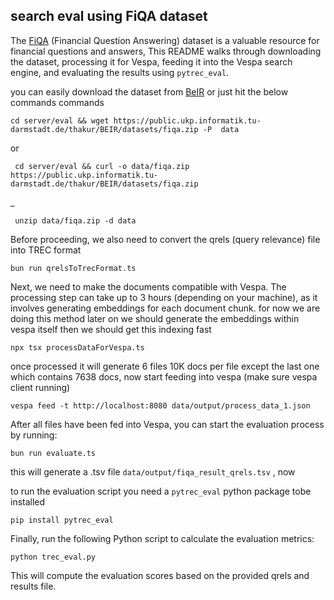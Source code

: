## search eval using FiQA dataset

The [FiQA](https://sites.google.com/view/fiqa/home) (Financial Question Answering) dataset is a valuable resource for financial questions and answers,  This README walks through downloading the dataset, processing it for Vespa, feeding it into the Vespa search engine, and evaluating the results using `pytrec_eval`.

you can easily download the dataset from [BeIR](https://github.com/beir-cellar/beir?tab=readme-ov-file) or just hit the below commands commands
		
			
	cd server/eval && wget https://public.ukp.informatik.tu-darmstadt.de/thakur/BEIR/datasets/fiqa.zip -P  data
or
   

     cd server/eval && curl -o data/fiqa.zip https://public.ukp.informatik.tu-darmstadt.de/thakur/BEIR/datasets/fiqa.zip
   _

     unzip data/fiqa.zip -d data
    
Before proceeding, we also need to convert the qrels (query relevance) file into TREC format

    bun run qrelsToTrecFormat.ts

Next, we need to make the documents compatible with Vespa. The processing step can take up to 3 hours (depending on your machine), as it involves generating embeddings for each document chunk. for now we are doing this method later on we should generate the embeddings within vespa itself then we should get this indexing fast

    npx tsx processDataForVespa.ts
   
once processed it will generate 6 files 10K docs per file except the last one which contains 7638 docs, now start feeding into vespa (make sure vespa client running)

    vespa feed -t http://localhost:8080 data/output/process_data_1.json
   
After all files have been fed into Vespa, you can start the evaluation process by running:
  
    bun run evaluate.ts
    
 this will generate  a .tsv file  `data/output/fiqa_result_qrels.tsv` , now

to run the evaluation script you need a `pytrec_eval` python package tobe installed

    pip install pytrec_eval


Finally, run the following Python script to calculate the evaluation metrics:

    python trec_eval.py

This will compute the evaluation scores based on the provided qrels and results file.
